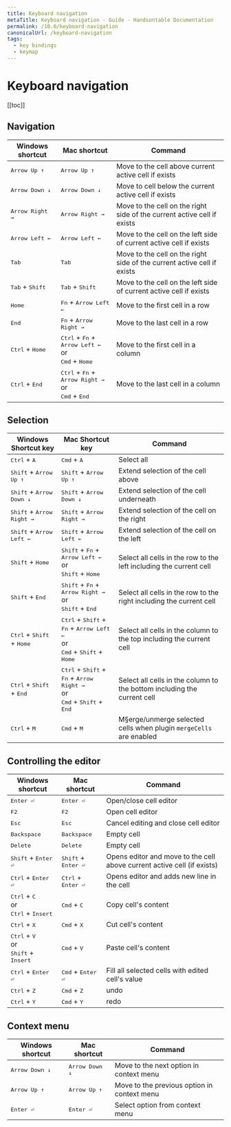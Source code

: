 ```yaml
---
title: Keyboard navigation
metaTitle: Keyboard navigation - Guide - Handsontable Documentation
permalink: /10.0/keyboard-navigation
canonicalUrl: /keyboard-navigation
tags:
  - key bindings
  - keymap
---
```


# Keyboard navigation

[[toc]]

## Navigation

| Windows shortcut | Mac shortcut | Command |
|---|---|---|
| <kbd>Arrow Up ↑</kbd> | <kbd>Arrow Up ↑</kbd>  | Move to the cell above current active cell if exists |
| <kbd>Arrow Down ↓</kbd> | <kbd>Arrow Down ↓</kbd> | Move to cell below the current active cell if exists |
| <kbd>Arrow Right →</kbd> | <kbd>Arrow Right →</kbd> | Move to the cell on the right side of the current active cell if exists |
| <kbd>Arrow Left ←</kbd> | <kbd>Arrow Left ←</kbd> | Move to the cell on the left side of current active cell if exists |
| <kbd>Tab</kbd> | <kbd>Tab</kbd> | Move to the cell on the right side of the current active cell if exists |
| <kbd>Tab</kbd> + <kbd>Shift</kbd> | <kbd>Tab</kbd> + <kbd>Shift</kbd> | Move to the cell on the left side of current active cell if exists |
| <kbd>Home</kbd> | <kbd>Fn</kbd> + <kbd>Arrow Left ←</kbd> | Move to the first cell in a row |
| <kbd>End</kbd> | <kbd>Fn</kbd> + <kbd>Arrow Right →</kbd> | Move to the last cell in a row |
| <kbd>Ctrl</kbd> + <kbd>Home</kbd> | <kbd>Ctrl</kbd> + <kbd>Fn</kbd> + <kbd>Arrow Left ←</kbd><br>or<br><kbd>Cmd</kbd> + <kbd>Home</kbd> | Move to the first cell in a column |
| <kbd>Ctrl</kbd> + <kbd>End</kbd> | <kbd>Ctrl</kbd> + <kbd>Fn</kbd> + <kbd>Arrow Right →</kbd><br>or<br><kbd>Cmd</kbd> + <kbd>End</kbd> | Move to the last cell in a column |


## Selection

| Windows Shortcut key| Mac Shortcut key | Command |
|---|---|---|
| <kbd>Ctrl</kbd> + <kbd>A</kbd>  | <kbd>Cmd</kbd> + <kbd>A</kbd>  | Select all |
| <kbd>Shift</kbd> + <kbd>Arrow Up ↑</kbd>  | <kbd>Shift</kbd> + <kbd>Arrow Up ↑</kbd> | Extend selection of the cell above  |
| <kbd>Shift</kbd> + <kbd>Arrow Down ↓</kbd> | <kbd>Shift</kbd> + <kbd>Arrow Down ↓</kbd> | Extend selection of the cell underneath |
| <kbd>Shift</kbd> + <kbd>Arrow Right →</kbd>  | <kbd>Shift</kbd> + <kbd>Arrow Right →</kbd> | Extend selection of the cell on the right |
| <kbd>Shift</kbd> + <kbd>Arrow Left ←</kbd> | <kbd>Shift</kbd> + <kbd>Arrow Left ←</kbd> | Extend selection of the cell on the left  |
| <kbd>Shift</kbd> + <kbd>Home</kbd>  | <kbd>Shift</kbd> + <kbd>Fn</kbd> + <kbd>Arrow Left ←</kbd><br>or<br><kbd>Shift</kbd> + <kbd>Home</kbd> | Select all cells in the row to the left including the current cell |
| <kbd>Shift</kbd> + <kbd>End</kbd> | <kbd>Shift</kbd> + <kbd>Fn</kbd> + <kbd>Arrow Right →</kbd><br>or<br><kbd>Shift</kbd> + <kbd>End</kbd> | Select all cells in the row to the right including the current cell |
| <kbd>Ctrl</kbd> + <kbd>Shift</kbd> + <kbd>Home</kbd> | <kbd>Ctrl</kbd> + <kbd>Shift</kbd> + <kbd>Fn</kbd> + <kbd>Arrow Left ←</kbd><br>or<br><kbd>Cmd</kbd> + <kbd>Shift</kbd> + <kbd>Home</kbd>  | Select all cells in the column to the top including the current cell  |
| <kbd>Ctrl</kbd> + <kbd>Shift</kbd> + <kbd>End</kbd>  | <kbd>Ctrl</kbd> + <kbd>Shift</kbd> + <kbd>Fn</kbd> + <kbd>Arrow Right →</kbd><br>or<br><kbd>Cmd</kbd> + <kbd>Shift</kbd> + <kbd>End</kbd>  | Select all cells in the column to the bottom including the current cell  |
| <kbd>Ctrl</kbd> + <kbd>M</kbd>  | <kbd>Cmd</kbd> + <kbd>M</kbd>  | M§erge/unmerge selected cells when plugin `mergeCells` are enabled |

## Controlling the editor

| Windows shortcut | Mac shortcut | Command |
|---|---|---|
| <kbd>Enter ⏎</kbd> | <kbd>Enter ⏎</kbd> | Open/close cell editor|
| <kbd>F2</kbd> | <kbd>F2</kbd> | Open cell editor|
| <kbd>Esc</kbd> | <kbd>Esc</kbd> | Cancel editing and close cell editor|
| <kbd>Backspace</kbd> | <kbd>Backspace</kbd> | Empty cell |
| <kbd>Delete</kbd>  | <kbd>Delete</kbd> | Empty cell |
| <kbd>Shift</kbd> + <kbd>Enter ⏎</kbd> | <kbd>Shift</kbd> + <kbd>Enter ⏎</kbd> | Opens editor and move to the cell above current active cell (if exists) |
| <kbd>Ctrl</kbd> + <kbd>Enter ⏎</kbd> | <kbd>Ctrl</kbd> + <kbd>Enter ⏎</kbd> | Opens editor and adds new line in the cell |
| <kbd>Ctrl</kbd> + <kbd>C</kbd><br>or<br><kbd>Ctrl</kbd> + <kbd>Insert</kbd> | <kbd>Cmd</kbd> + <kbd>C</kbd> | Copy cell's content |
| <kbd>Ctrl</kbd> + <kbd>X</kbd> | <kbd>Cmd</kbd> + <kbd>X</kbd> | Cut cell's content |
| <kbd>Ctrl</kbd> + <kbd>V</kbd><br>or<br><kbd>Shift</kbd> + <kbd>Insert</kbd> | <kbd>Cmd</kbd> + <kbd>V</kbd> | Paste cell's content |
| <kbd>Ctrl</kbd> + <kbd>Enter ⏎</kbd> | <kbd>Cmd</kbd> + <kbd>Enter ⏎</kbd> | Fill all selected cells with edited cell's value |
| <kbd>Ctrl</kbd> + <kbd>Z</kbd>  | <kbd>Cmd</kbd> + <kbd>Z</kbd> | undo |
| <kbd>Ctrl</kbd> + <kbd>Y</kbd> | <kbd>Cmd</kbd> + <kbd>Y</kbd> | redo |

## Context menu

| Windows shortcut | Mac shortcut | Command |
|---|---|---|
|<kbd>Arrow Down ↓</kbd> | <kbd>Arrow Down ↓</kbd> | Move to the next option in context menu |
| <kbd>Arrow Up ↑</kbd> | <kbd>Arrow Up ↑</kbd> | Move to the previous option in context menu |
| <kbd>Enter ⏎</kbd> | <kbd>Enter ⏎</kbd>  | Select option from context menu |
